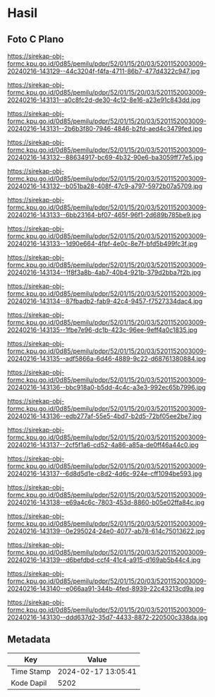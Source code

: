 # Hasil

## Foto C Plano

https://sirekap-obj-formc.kpu.go.id/0d85/pemilu/pdpr/52/01/15/20/03/5201152003009-20240216-143129--44c3204f-f4fa-4711-86b7-477d4322c947.jpg

https://sirekap-obj-formc.kpu.go.id/0d85/pemilu/pdpr/52/01/15/20/03/5201152003009-20240216-143131--a0c8fc2d-de30-4c12-8e16-a23e91c843dd.jpg

https://sirekap-obj-formc.kpu.go.id/0d85/pemilu/pdpr/52/01/15/20/03/5201152003009-20240216-143131--2b6b3f80-7946-4846-b2fd-aed4c3479fed.jpg

https://sirekap-obj-formc.kpu.go.id/0d85/pemilu/pdpr/52/01/15/20/03/5201152003009-20240216-143132--88634917-bc69-4b32-90e6-ba3059ff77e5.jpg

https://sirekap-obj-formc.kpu.go.id/0d85/pemilu/pdpr/52/01/15/20/03/5201152003009-20240216-143132--b051ba28-408f-47c9-a797-5972b07a5709.jpg

https://sirekap-obj-formc.kpu.go.id/0d85/pemilu/pdpr/52/01/15/20/03/5201152003009-20240216-143133--6bb23164-bf07-465f-96f1-2d689b785be9.jpg

https://sirekap-obj-formc.kpu.go.id/0d85/pemilu/pdpr/52/01/15/20/03/5201152003009-20240216-143133--1d90e664-4fbf-4e0c-8e7f-bfd5b499fc3f.jpg

https://sirekap-obj-formc.kpu.go.id/0d85/pemilu/pdpr/52/01/15/20/03/5201152003009-20240216-143134--1f8f3a8b-4ab7-40b4-921b-379d2bba7f2b.jpg

https://sirekap-obj-formc.kpu.go.id/0d85/pemilu/pdpr/52/01/15/20/03/5201152003009-20240216-143134--87fbadb2-fab9-42c4-9457-f7527334dac4.jpg

https://sirekap-obj-formc.kpu.go.id/0d85/pemilu/pdpr/52/01/15/20/03/5201152003009-20240216-143135--1fbe7e96-dc1b-423c-96ee-9eff4a0c1835.jpg

https://sirekap-obj-formc.kpu.go.id/0d85/pemilu/pdpr/52/01/15/20/03/5201152003009-20240216-143135--adf5866a-6d46-4889-9c22-d68761380884.jpg

https://sirekap-obj-formc.kpu.go.id/0d85/pemilu/pdpr/52/01/15/20/03/5201152003009-20240216-143136--bbc918a0-b5dd-4c4c-a3e3-992ec65b7996.jpg

https://sirekap-obj-formc.kpu.go.id/0d85/pemilu/pdpr/52/01/15/20/03/5201152003009-20240216-143136--edb277af-55e5-4bd7-b2d5-72bf05ee2be7.jpg

https://sirekap-obj-formc.kpu.go.id/0d85/pemilu/pdpr/52/01/15/20/03/5201152003009-20240216-143137--2cf5f1a6-cd52-4a86-a85a-de0ff46a44c0.jpg

https://sirekap-obj-formc.kpu.go.id/0d85/pemilu/pdpr/52/01/15/20/03/5201152003009-20240216-143137--6d8d5d1e-c8d2-4d6c-924e-cff1094be593.jpg

https://sirekap-obj-formc.kpu.go.id/0d85/pemilu/pdpr/52/01/15/20/03/5201152003009-20240216-143138--e69a4c6c-7803-453d-8860-b05e02ffa84c.jpg

https://sirekap-obj-formc.kpu.go.id/0d85/pemilu/pdpr/52/01/15/20/03/5201152003009-20240216-143139--0e295024-24e0-4077-ab78-614c75013622.jpg

https://sirekap-obj-formc.kpu.go.id/0d85/pemilu/pdpr/52/01/15/20/03/5201152003009-20240216-143139--d6befdbd-ccf4-41c4-a915-d169ab5b44c4.jpg

https://sirekap-obj-formc.kpu.go.id/0d85/pemilu/pdpr/52/01/15/20/03/5201152003009-20240216-143140--e066aa91-344b-4fed-8939-22c43213cd9a.jpg

https://sirekap-obj-formc.kpu.go.id/0d85/pemilu/pdpr/52/01/15/20/03/5201152003009-20240216-143130--ddd637d2-35d7-4433-8872-220500c338da.jpg


## Metadata

| Key        | Value               |
| ---------- | ------------------- |
| Time Stamp | 2024-02-17 13:05:41 |
| Kode Dapil | 5202                |



